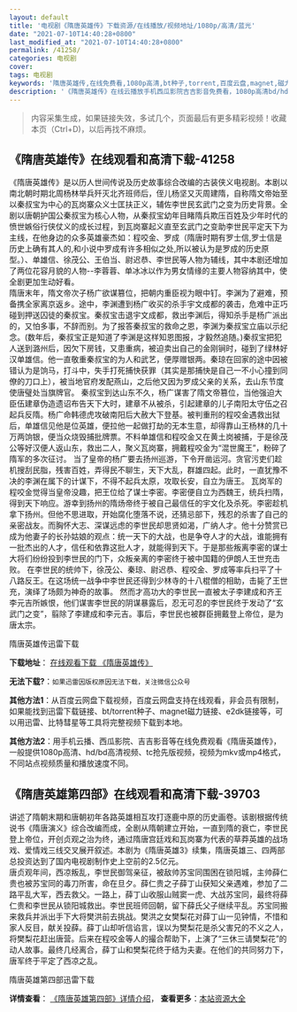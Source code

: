```yaml
---
layout: default
title: '电视剧《隋唐英雄传》下载资源/在线播放/视频地址/1080p/高清/蓝光'
date: "2021-07-10T14:40:28+0800"
last_modified_at: "2021-07-10T14:40:28+0800"
permalink: /41258/
categories: 电视剧
cover:
tags: 电视剧
keywords: '隋唐英雄传,在线免费看,1080p高清,bt种子,torrent,百度云盘,magnet,磁力链,迅雷下载资源'
description: '《隋唐英雄传》在线云播放手机西瓜影院吉吉影音免费看，1080p高清bd/hd未删减完整版和tc抢先枪版，mkv/mp4格式，附带bt/torrent种子、magnet/磁力链、百度云盘、网盘资源迅雷下载链接'
---
```


>内容采集生成，如果链接失效，多试几个，页面最后有更多精彩视频！收藏本页（Ctrl+D)，以后再找不麻烦。


## 《隋唐英雄传》在线观看和高清下载-41258

《隋唐英雄传》是以历人世间传说及历史故事综合改编的古装侠义电视剧。本剧以南北朝时期北周杨林举兵歼灭北齐班师后，侄儿杨坚又灭周建隋，自称隋文帝始至以秦叔宝为中心的瓦岗寨众义士匡扶正义，辅佐李世民玄武门之变为历史背景。全剧以唐朝护国公秦叔宝为核心人物，从秦叔宝幼年目睹隋兵欺压百姓及少年时代的愤世嫉俗行侠仗义的成长过程，到瓦岗寨起义直至玄武门之变助李世民平定天下为主线，在他身边的众多英雄豪杰如：程咬金、罗成（隋唐时期有罗士信,罗士信是历史上确有其人的,和小说中罗成有许多相似之处,所以被认为是罗成的历史原型。）、单雄信、徐茂公、王伯当、尉迟恭、李世民等人物为辅线，其中本剧还增加了两位花容月貌的人物--李蓉蓉、单冰冰以作为男女情缘的主要人物容纳其中，使全剧更加生动好看。<br />隋唐末年，隋文帝次子杨广欲谋篡位，把朝内重臣视为眼中钉。李渊为了避难，预备携全家离京返乡。途中，李渊遭到杨广收买的杀手宇文成都的袭击，危难中正巧碰到押送囚徒的秦叔宝。秦叔宝击退宇文成都，救出李渊后，得知杀手是杨广派出的，又怕多事，不辞而别。为了报答秦叔宝的救命之恩，李渊为秦叔宝立庙以示纪念。(数年后，秦叔宝正是知道了李渊是这样知恩图报，才毅然追随。)秦叔宝把犯人送到潞州后，因欠下房钱，又患重病，被迫卖出自己的金刚锏时，碰到了绿林好汉单雄信。他一直敬重秦叔宝的为人和武艺，便厚赠银两。秦琼在回家的途中因被错认为是饷马，打斗中，失手打死捕快获罪（其实是那捕快是自己一不小心撞到同僚的刀口上），被当地官府发配燕山，之后他又因为罗成父亲的关系，去山东节度使唐璧处当旗牌官。 秦叔宝到达山东不久，杨广谋害了隋文帝篡位，当他强迫大臣伍建章伪造遗诏布告天下大时，建章不从被杀，引起建章的儿子南阳太守伍之召起兵反隋。杨广命韩德虎攻破南阳后大赦大下登基。被判重刑的程咬金遇救出狱后，单雄信见他是位英雄，便拉他一起做打劫的无本生意，却得靠山王杨林的几十万两饷银，便当众烧毁捕批牌票。不料单雄信和程咬金又在黄土岗被捕，于是徐茂公等好汉便人返山东，救出二人，聚义瓦岗寨，拥戴程咬金为&ldquo;混世魔王”，粉碎了隋军的多次征讨。 当了皇帝的杨广要去扬州巡游，下令开凿运河。贪官污吏们趁机搜刮民脂，残害百姓，弄得民不聊生，天下大乱，群雄四起。此时，一直犹豫不决的李渊在属下的计谋下，不得不起兵太原，攻取长安，自立为唐王。 瓦岗军的程咬金觉得当皇帝没趣，把王位给了谋士李密。李密便自立为西魏王，统兵扫隋，得到天下响应。游幸到扬州的隋炀帝终于被自己最信任的宇文化及杀死。李密趁机拿下扬州。但他不思进取，开始腐化堕落不说，还猜忌部下，残忍的杀害了自己的亲密战友。而胸怀大志、深谋远虑的李世民却思贤如渴，广纳人才。他十分赞赏已成为他妻子的长孙姑娘的观点：统一天下的大战，也是争夺人才的大战，谁能拥有一批杰出的人才，信任和依靠这批人才，就能得到天下。于是那些叛离李密的谋士大将们纷纷投到李世民的门下，众叛亲离的李密终于被中国籍的伊朗人王世充击败。 在李世民的统帅下，徐茂公、秦琼、尉迟恭、程咬金、罗成等率兵扫平了十八路反王。在这场统一战争中李世民还得到少林寺的十八棍僧的相助，击毙了王世充，演绎了场颇为神奇的故事。 然而才高功大的李世民一直被太子李建成和齐王李元吉所嫉恨，他们谋害李世民的阴谋暴露后，忍无可忍的李世民终于发动了“玄武门之变&rdquo;，翦除了李建成和李元吉。事后，李世民也被群臣拥戴登上帝位，是为唐太宗。


隋唐英雄传迅雷下载

**下载地址**： [在线观看下载 《隋唐英雄传》](https://www.993dy.com//vod-detail-id-11049.html) 


**无法下载?**：`如果迅雷因版权原因无法下载，关注微信公众号 `

**其他方法1**：从百度云网盘下载视频，百度云网盘支持在线观看，非会员有限制，如果能找到迅雷下载链接、bt/torrent种子、magnet磁力链接、e2dk链接等，可以用迅雷、比特彗星等工具将完整视频下载到本地。

**其他方法2**：用手机云播、西瓜影院、吉吉影音等在线免费观看《隋唐英雄传》，一般提供1080p高清、hd/bd高清视频、tc抢先版视频，视频为mkv或mp4格式，不同站点视频质量和播放速度不同。


## 《隋唐英雄第四部》在线观看和高清下载-39703

讲述了隋朝末期和唐朝初年各路英雄相互攻打逐鹿中原的历史画卷。该剧根据传统说书《隋唐演义》综合改编而成，全剧从隋朝建立开始，一直到隋的衰亡，李世民登上帝位，开创贞观之治为终，通过隋唐宫廷戏和瓦岗寨为代表的草莽英雄的战场戏、爱情戏三线交叉展开叙述。本剧为《隋唐英雄3》续集，隋唐英雄三、四两部总投资达到了国内电视剧制作史上空前的2.5亿元。<br />唐贞观年间，西凉叛乱，李世民御驾亲征，被敌帅苏宝同围困在锁阳城，主帅薛仁贵也被苏宝同的毒刀所害，命在旦夕。薛仁贵之子薛丁山获知父亲遇难，参加了二路平乱大军，西去救父。一路上，薛丁山收服山贼窦一虎、大战苏宝同，最终将薛仁贵和李世民从锁阳城救出。李世民班师回朝，留下薛氏父子继续平乱。苏宝同搬来救兵并派出手下大将樊洪前去挑战。樊洪之女樊梨花对薛丁山一见钟情，不惜和家人反目，献关投薛。薛丁山却听信谄言，误以为樊梨花是杀父害兄的不义之人，将樊梨花赶出唐营。后来在程咬金等人的撮合帮助下，上演了&ldquo;三休三请樊梨花&rdquo;的动人故事。最终几经离合，薛丁山和樊梨花终于结为夫妻。在他们的共同努力下，唐军终于平定了西凉之乱。</p>


隋唐英雄第四部迅雷下载

**详情查看**： [《隋唐英雄第四部》详情介绍](/movie/39703/)， **查看更多**：[本站资源大全](/movie/t/all/)

